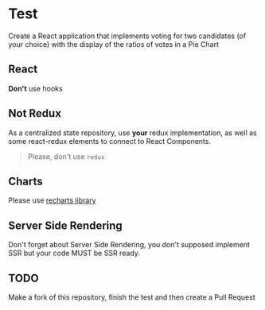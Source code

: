 # Test
Create a React application that implements voting for two candidates (of your choice) with the display of the ratios of votes in a Pie Chart 

## React
**Don't** use hooks 

## Not Redux
As a centralized state repository, use **your** redux implementation, as well as some react-redux elements to connect to React Components.
> Please, don't use ```redux```

## Charts
Please use [recharts library](http://recharts.org/en-US/api/PieChart)

## Server Side Rendering
Don't forget about Server Side Rendering, you don't supposed implement SSR but your code MUST be SSR ready.

## TODO
Make a fork of this repository, finish the test and then create a Pull Request
